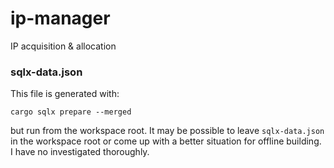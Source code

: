 # ip-manager

IP acquisition & allocation

### sqlx-data.json

This file is generated with:

```
cargo sqlx prepare --merged
```

but run from the workspace root. It may be possible to leave `sqlx-data.json` in the workspace root or come up with a better situation for offline building. I have no investigated thoroughly.
